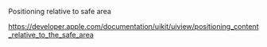 Positioning relative to safe area

https://developer.apple.com/documentation/uikit/uiview/positioning_content_relative_to_the_safe_area
